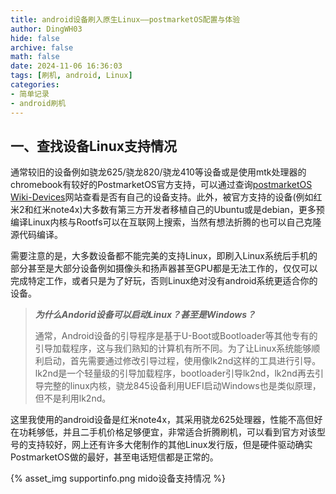 ```yaml
---
title: android设备刷入原生Linux——postmarketOS配置与体验
author: DingWH03
hide: false
archive: false
math: false
date: 2024-11-06 16:36:03
tags: [刷机, android, Linux]
categories:
- 简单记录
- android刷机
---
```

## 一、查找设备Linux支持情况

通常较旧的设备例如骁龙625/骁龙820/骁龙410等设备或是使用mtk处理器的chromebook有较好的PostmarketOS官方支持，可以通过查询[postmarketOS Wiki-Devices](https://wiki.postmarketos.org/wiki/Devices)网站查看是否有自己的设备支持。此外，被官方支持的设备(例如红米2和红米note4x)大多数有第三方开发者移植自己的Ubuntu或是debian，更多预编译Linux内核与Rootfs可以在互联网上搜索，当然有想法折腾的也可以自己克隆源代码编译。

需要注意的是，大多数设备都不能完美的支持Linux，即刷入Linux系统后手机的部分甚至是大部分设备例如摄像头和扬声器甚至GPU都是无法工作的，仅仅可以完成特定工作，或者只是为了好玩，否则Linux绝对没有android系统更适合你的设备。

> ***为什么Andorid设备可以启动Linux？甚至是Windows？***
>
> 通常，Android设备的引导程序是基于U-Boot或Bootloader等其他专有的引导加载程序，这与我们熟知的计算机有所不同。为了让Linux系统能够顺利启动，首先需要通过修改引导过程，使用像lk2nd这样的工具进行引导。lk2nd是一个轻量级的引导加载程序，bootloader引导lk2nd，lk2nd再去引导完整的linux内核，骁龙845设备利用UEFI启动Windows也是类似原理，但不是利用lk2nd。

这里我使用的android设备是红米note4x，其采用骁龙625处理器，性能不高但好在功耗够低，并且二手机价格足够便宜，非常适合折腾刷机，可以看到官方对该型号的支持较好，网上还有许多大佬制作的其他Linux发行版，但是硬件驱动确实PostmarketOS做的最好，甚至电话短信都是正常的。

{% asset_img supportinfo.png mido设备支持情况 %}
